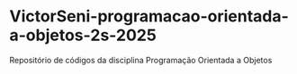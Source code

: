 # VictorSeni-programacao-orientada-a-objetos-2s-2025
Repositório de códigos da disciplina Programação Orientada a Objetos
